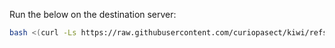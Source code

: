 Run the below on the destination server:
```BASH
bash <(curl -Ls https://raw.githubusercontent.com/curiopasect/kiwi/refs/heads/main/migration.sh)
```
